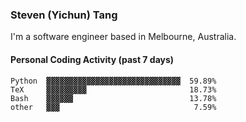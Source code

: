 ### Steven (Yichun) Tang

I'm a software engineer based in Melbourne, Australia.

#### Personal Coding Activity (past 7 days)
```
Python  ▓▓▓▓▓▓▓▓▓▓▓▓▓▓▓▓▓▓▓▓▓▓▓▓▓▓▓▓▓▓  59.89%
TeX     ▓▓▓▓▓▓▓▓▓                       18.73%
Bash    ▓▓▓▓▓▓                          13.78%
other   ▓▓▓                              7.59%
```
